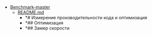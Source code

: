 - <a href = "F:\Node_projects\Node_Way\Education\TSH_video\Timur_Video_Node.js\part_11\Benchmark-master\cat.Benchmark-master\dir.Benchmark-master.md">Benchmark-master</a>
    - <a href = "F:\Node_projects\Node_Way\Education\TSH_video\Timur_Video_Node.js\part_11\Benchmark-master\README.md">README.md</a>
        - *# Измерение производительности кода и оптимизация
        - *## Оптимизация
        - *## Замер скорости

